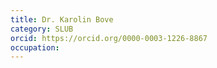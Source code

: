 ```yaml
---
title: Dr. Karolin Bove
category: SLUB
orcid: https://orcid.org/0000-0003-1226-8867
occupation: 
---
```

